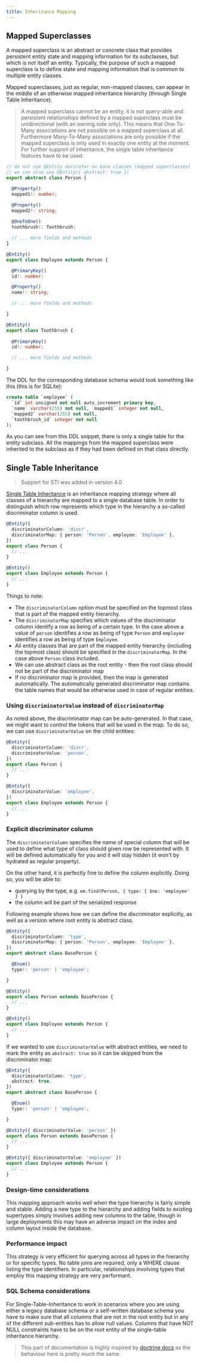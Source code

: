 ```yaml
---
title: Inheritance Mapping
---
```


## Mapped Superclasses

A mapped superclass is an abstract or concrete class that provides persistent entity state and 
mapping information for its subclasses, but which is not itself an entity. Typically, the purpose 
of such a mapped superclass is to define state and mapping information that is common to multiple 
entity classes.

Mapped superclasses, just as regular, non-mapped classes, can appear in the middle of an otherwise 
mapped inheritance hierarchy (through Single Table Inheritance).

> A mapped superclass cannot be an entity, it is not query-able and persistent relationships defined 
> by a mapped superclass must be unidirectional (with an owning side only). This means that One-To-Many 
> associations are not possible on a mapped superclass at all. Furthermore Many-To-Many associations 
> are only possible if the mapped superclass is only used in exactly one entity at the moment. For 
> further support of inheritance, the single table inheritance features have to be used.

```typescript
// do not use @Entity decorator on base classes (mapped superclasses)
// we can also use @Entity({ abstract: true })
export abstract class Person {

  @Property()
  mapped1!: number;

  @Property()
  mapped2!: string;
 
  @OneToOne()
  toothbrush!: Toothbrush;

  // ... more fields and methods
}

@Entity()
export class Employee extends Person {

  @PrimaryKey()
  id!: number;

  @Property()
  name!: string;

  // ... more fields and methods

}

@Entity()
export class Toothbrush {
  
  @PrimaryKey()
  id!: number;

  // ... more fields and methods

}
```

The DDL for the corresponding database schema would look something like this (this is for SQLite):

```sql
create table `employee` (
  `id` int unsigned not null auto_increment primary key,
  `name` varchar(255) not null, `mapped1` integer not null,
  `mapped2` varchar(255) not null,
  `toothbrush_id` integer not null
);
```

As you can see from this DDL snippet, there is only a single table for the entity 
subclass. All the mappings from the mapped superclass were inherited to the subclass 
as if they had been defined on that class directly.

## Single Table Inheritance

> Support for STI was added in version 4.0

[Single Table Inheritance](https://martinfowler.com/eaaCatalog/singleTableInheritance.html) 
is an inheritance mapping strategy where all classes of a hierarchy are mapped to a single 
database table. In order to distinguish which row represents which type in the hierarchy 
a so-called discriminator column is used.

```typescript
@Entity({
  discriminatorColumn: 'discr',
  discriminatorMap: { person: 'Person', employee: 'Employee' },
})
export class Person {
  // ...
}

@Entity()
export class Employee extends Person {
  // ...
}
```

Things to note:

- The `discriminatorColumn` option must be specified on the topmost class that is 
  part of the mapped entity hierarchy.
- The `discriminatorMap` specifies which values of the discriminator column identify 
  a row as being of a certain type. In the case above a value of `person` identifies
  a row as being of type `Person` and `employee` identifies a row as being of type 
  `Employee`.
- All entity classes that are part of the mapped entity hierarchy (including the topmost 
  class) should be specified in the `discriminatorMap`. In the case above `Person` class
  included.
- We can use abstract class as the root entity - then the root class should not be part
  of the discriminator map
- If no discriminator map is provided, then the map is generated automatically. 
  The automatically generated discriminator map contains the table names that would be
  otherwise used in case of regular entities. 

### Using `discriminatorValue` instead of `discriminatorMap`

As noted above, the discriminator map can be auto-generated. In that case, we might
want to control the tokens that will be used in the map. To do so, we can use 
`discriminatorValue` on the child entities:

```ts
@Entity({
  discriminatorColumn: 'discr',
  discriminatorValue: 'person',
})
export class Person {
  // ...
}

@Entity({
  discriminatorValue: 'employee',
})
export class Employee extends Person {
  // ...
}
```

### Explicit discriminator column

The `discriminatorColumn` specifies the name of special column that will be used to
define what type of class should given row be represented with. It will be defined 
automatically for you and it will stay hidden (it won't by hydrated as regular property). 

On the other hand, it is perfectly fine to define the column explicitly. Doing so, 
you will be able to:

- querying by the type, e.g. `em.find(Person, { type: { $ne: 'employee' } }`
- the column will be part of the serialized response

Following example shows how we can define the discriminator explicitly, as well
as a version where root entity is abstract class.

```ts
@Entity({
  discriminatorColumn: 'type',
  discriminatorMap: { person: 'Person', employee: 'Employee' },
})
export abstract class BasePerson {

  @Enum()
  type!: 'person' | 'employee';

}

@Entity()
export class Person extends BasePerson {
  // ...
}

@Entity()
export class Employee extends Person {
  // ...
}
```

If we wanted to use `discriminatorValue` with abstract entities, we need to mark
the entity as `abstract: true` so it can be skipped from the discriminator map:

```ts
@Entity({
  discriminatorColumn: 'type',
  abstract: true,
})
export abstract class BasePerson {

  @Enum()
  type!: 'person' | 'employee';

}

@Entity({ discriminatorValue: 'person' })
export class Person extends BasePerson {
  // ...
}

@Entity({ discriminatorValue: 'employee' })
export class Employee extends Person {
  // ...
}
```

### Design-time considerations

This mapping approach works well when the type hierarchy is fairly simple and stable. 
Adding a new type to the hierarchy and adding fields to existing supertypes simply 
involves adding new columns to the table, though in large deployments this may have 
an adverse impact on the index and column layout inside the database.

### Performance impact

This strategy is very efficient for querying across all types in the hierarchy or 
for specific types. No table joins are required, only a WHERE clause listing the 
type identifiers. In particular, relationships involving types that employ this 
mapping strategy are very performant.

### SQL Schema considerations

For Single-Table-Inheritance to work in scenarios where you are using either a legacy 
database schema or a self-written database schema you have to make sure that all 
columns that are not in the root entity but in any of the different sub-entities 
has to allow null values. Columns that have NOT NULL constraints have to be on the 
root entity of the single-table inheritance hierarchy.

> This part of documentation is highly inspired by [doctrine docs](https://www.doctrine-project.org/projects/doctrine-orm/en/latest/reference/inheritance-mapping.html)
> as the behaviour here is pretty much the same.
